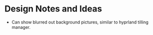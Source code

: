 # Design Notes and Ideas

- Can show blurred out background pictures, similar to hyprland tilling manager.
